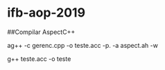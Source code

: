 # ifb-aop-2019


##Compilar AspectC++

ag++ -c gerenc.cpp -o teste.acc -p. -a aspect.ah -w

g++ teste.acc -o teste
